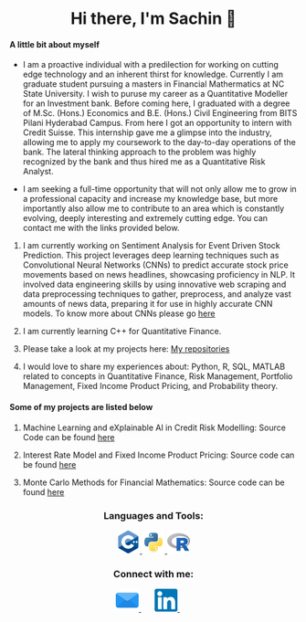 <h1 align="center">Hi there, I'm Sachin 👋</h1>

#### A little bit about myself
- I am a proactive individual with a predilection for working on cutting edge technology and an inherent thirst for knowledge. Currently I am graduate student pursuing a masters in Financial Mathermatics at NC State University. I wish to puruse my career as a Quantitative Modeller for an Investment bank. Before coming here, I graduated with a degree of M.Sc. (Hons.) Economics and B.E. (Hons.) Civil Engineering from BITS Pilani Hyderabad Campus. From here I got an opportunity to intern with Credit Suisse. This internship gave me a glimpse into the industry, allowing me to apply my coursework to the day-to-day operations of the bank. The lateral thinking approach to the problem was highly recognized by the bank and thus hired me as a Quantitative Risk Analyst. 

- I am seeking a full-time opportunity that will not only allow me to grow in a professional capacity and increase my knowledge base, but more importantly also allow me to contribute to an area which is constantly evolving, deeply interesting and extremely cutting edge. You can contact me with the links provided below.


1. I am currently working on Sentiment Analysis for Event Driven Stock Prediction. This project leverages deep learning techniques such as Convolutional Neural Networks (CNNs) to predict accurate stock price movements based on news headlines, showcasing proficiency in NLP. It involved data engineering skills by using innovative web scraping and data preprocessing techniques to gather, preprocess, and analyze vast amounts of news data, preparing it for use in highly accurate CNN models. To know more about CNNs please go [here](https://en.wikipedia.org/wiki/Convolutional_neural_network) 

2. I am currently learning C++ for Quantitative Finance.

3. Please take a look at my projects here: [My repositories](https://github.com/sachinmargam?tab=repositories)

4. I would love to share my experiences about: Python, R, SQL, MATLAB related to concepts in Quantitative Finance, Risk Management, Portfolio Management, Fixed Income Product Pricing, and Probability theory.


#### Some of my projects are listed below

1. Machine Learning and eXplainable AI in Credit Risk Modelling: Source Code can be found [here](https://github.com/sachinmargam/Machine-Learning-and-eXplainable-AI-in-Credit-Risk-Modelling)


2. Interest Rate Model and Fixed Income Product Pricing: Source code can be found [here](https://github.com/sachinmargam/interest-rate-model-and-fixed-income-product-pricing)


2. Monte Carlo Methods for Financial Mathematics: Source code can be found [here](https://github.com/sachinmargam/Monte-Carlo-Simulations-for-Financial-Mathematics)




<h3 align="center">Languages and Tools:</h3>

<p align="center"><a href="https://www.w3schools.com/cpp/" target="_blank"> <img src="https://raw.githubusercontent.com/devicons/devicon/master/icons/cplusplus/cplusplus-original.svg" alt="cplusplus" width="40" height="40"/> </a>  </a> <a href="https://www.python.org" target="_blank"> <img src = "https://raw.githubusercontent.com/devicons/devicon/master/icons/python/python-original.svg" alt="python" width="40" height="40"/> </a> <a href="https://www.r-project.org/about.html" target="_blank"> <img src="https://raw.githubusercontent.com/devicons/devicon/master/icons/r/r-original.svg" alt="python" width="40" height="40"/> </a></p>

<h3 align="center">Connect with me:</h3>
<p align = 'center'>
 <a href = 'mailto:vmargam2@ncsu.edu'><img src = './img/mail.svg' width="40" height="40">
 </a>&nbsp;&nbsp;&nbsp;&nbsp;&nbsp;
 <a href = 'https://www.linkedin.com/in/venkata-sachin-chandra-margam/'> <img src = './img/linkedin.svg' width="40" height="40">
 </a>&nbsp;&nbsp;&nbsp;&nbsp;&nbsp;
 </p>
 
